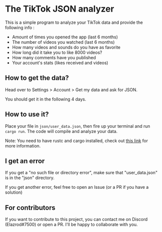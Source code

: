 # The TikTok JSON analyzer

This is a simple program to analyze your TikTok data and provide the following info :

- Amount of times you opened the app (last 6 months)
- The number of videos you watched (last 6 months)
- How many videos and sounds do you have as favorite
- How long did it take you to like 8000 videos?
- How many comments have you published
- Your account's stats (likes received and videos)

## How to get the data?

Head over to Settings > Account > Get my data and ask for JSON.

You should get it in the following 4 days.

## How to use it?

Place your file in `json/user_data.json`, then fire up your terminal and run `cargo run`. The code will compile and analyze your data.

Note: You need to have rustc and cargo installed, check out [this link](https://rust-lang.org) for more information.

## I get an error

If you get a "no such file or directory error", make sure that "user_data.json" is in the "json" directory.

If you get another error, feel free to open an Issue (or a PR if you have a solution)

## For contributors

If you want to contribute to this project, you can contact me on Discord (Elazrod#7500) or open a PR. I'll be happy to collaborate with you.
